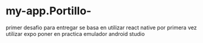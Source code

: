 # my-app.Portillo- 
primer desafio para entregar
se basa en utilizar react native por primera vez
utilizar expo
poner en practica emulador android studio 
